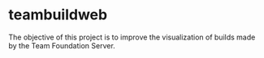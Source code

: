 # teambuildweb
The objective of this project is to improve the visualization of builds made by the Team Foundation Server.
